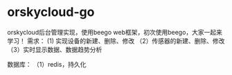 # orskycloud-go
orskycloud后台管理实现，使用beego web框架，初次使用beego，大家一起来学习！
需求：
  (1) 实现设备的新建、删除、修改
 （2）传感器的新建、删除、修改
 （3）实时显示数据、数据趋势分析
 
 数据库：
 （1）redis，持久化
